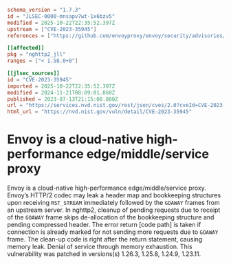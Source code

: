 ```toml
schema_version = "1.7.3"
id = "JLSEC-0000-mnsapv7wt-1x6bzv5"
modified = 2025-10-22T22:35:52.397Z
upstream = ["CVE-2023-35945"]
references = ["https://github.com/envoyproxy/envoy/security/advisories/GHSA-jfxv-29pc-x22r", "https://github.com/nghttp2/nghttp2/blob/e7f59406556c80904b81b593d38508591bb7523a/lib/nghttp2_session.c#L3346", "https://github.com/envoyproxy/envoy/security/advisories/GHSA-jfxv-29pc-x22r", "https://github.com/nghttp2/nghttp2/blob/e7f59406556c80904b81b593d38508591bb7523a/lib/nghttp2_session.c#L3346"]

[[affected]]
pkg = "nghttp2_jll"
ranges = ["< 1.58.0+0"]

[[jlsec_sources]]
id = "CVE-2023-35945"
imported = 2025-10-22T22:35:52.397Z
modified = 2024-11-21T08:09:01.860Z
published = 2023-07-13T21:15:08.880Z
url = "https://services.nvd.nist.gov/rest/json/cves/2.0?cveId=CVE-2023-35945"
html_url = "https://nvd.nist.gov/vuln/detail/CVE-2023-35945"
```

# Envoy is a cloud-native high-performance edge/middle/service proxy

Envoy is a cloud-native high-performance edge/middle/service proxy. Envoy’s HTTP/2 codec may leak a header map and bookkeeping structures upon receiving `RST_STREAM` immediately followed by the `GOAWAY` frames from an upstream server. In nghttp2, cleanup of pending requests due to receipt of the `GOAWAY` frame skips de-allocation of the bookkeeping structure and pending compressed header. The error return [code path] is taken if connection is already marked for not sending more requests due to `GOAWAY` frame. The clean-up code is right after the return statement, causing memory leak. Denial of service through memory exhaustion. This vulnerability was patched in versions(s) 1.26.3, 1.25.8, 1.24.9, 1.23.11.

